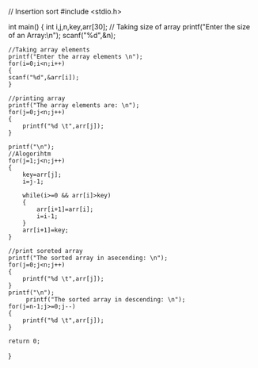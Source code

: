 // Insertion sort
#include <stdio.h>

int main() {
    int i,j,n,key,arr[30];
    // Taking size of array
    printf("Enter the size of an Array:\n");
    scanf("%d",&n);
    
    //Taking array elements
    printf("Enter the array elements \n");
    for(i=0;i<n;i++)
    {
    scanf("%d",&arr[i]);
    }
    
    //printing array
    printf("The array elements are: \n");
    for(j=0;j<n;j++)
    {
        printf("%d \t",arr[j]);
    }
    
    printf("\n");
    //Alogorihtm
    for(j=1;j<n;j++)
    {
        key=arr[j];
        i=j-1;
        
        while(i>=0 && arr[i]>key)
        {
            arr[i+1]=arr[i];
            i=i-1;
        }
        arr[i+1]=key;
    }
    
    //print soreted array
    printf("The sorted array in asecending: \n");
    for(j=0;j<n;j++)
    {
        printf("%d \t",arr[j]);
    }
    printf("\n");
         printf("The sorted array in descending: \n");
    for(j=n-1;j>=0;j--)
    {
        printf("%d \t",arr[j]);
    }
   
    return 0;
}
